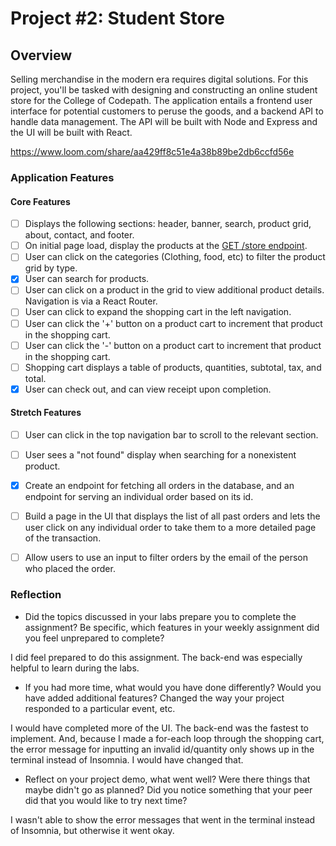# Project #2: Student Store

## Overview

Selling merchandise in the modern era requires digital solutions. For this project, you'll be tasked with designing and constructing an online student store for the College of Codepath. The application entails a frontend user interface for potential customers to peruse the goods, and a backend API to handle data management. The API will be built with Node and Express and the UI will be built with React.

https://www.loom.com/share/aa429ff8c51e4a38b89be2db6ccfd56e

### Application Features

#### Core Features

- [ ] Displays the following sections: header, banner, search, product grid, about, contact, and footer.
- [ ] On initial page load, display the products at the [GET /store endpoint](https://codepath-store-api.herokuapp.com/store).
- [ ] User can click on the categories (Clothing, food, etc) to filter the product grid by type.
- [x] User can search for products.
- [ ] User can click on a product in the grid to view additional product details. Navigation is via a React Router.
- [ ] User can click to expand the shopping cart in the left navigation.
- [ ] User can click the '+' button on a product cart to increment that product in the shopping cart.
- [ ] User can click the '-' button on a product cart to increment that product in the shopping cart.
- [ ] Shopping cart displays a table of products, quantities, subtotal, tax, and total.
- [x] User can check out, and can view receipt upon completion.

#### Stretch Features

- [ ] User can click in the top navigation bar to scroll to the relevant section.
- [ ] User sees a "not found" display when searching for a nonexistent product.
- [x] Create an endpoint for fetching all orders in the database, and an endpoint for serving an individual order based on its id.
- [ ] Build a page in the UI that displays the list of all past orders and lets the user click on any individual order to take them to a more detailed page of the transaction.
- [ ] Allow users to use an input to filter orders by the email of the person who placed the order.


### Reflection

* Did the topics discussed in your labs prepare you to complete the assignment? Be specific, which features in your weekly assignment did you feel unprepared to complete?

I did feel prepared to do this assignment. The back-end was especially helpful to learn during the labs.


* If you had more time, what would you have done differently? Would you have added additional features? Changed the way your project responded to a particular event, etc.
  
I would have completed more of the UI. The back-end was the fastest to implement. And, because I made a for-each loop through the shopping cart, the error message for inputting an invalid id/quantity only shows up in the terminal instead of Insomnia. I would have changed that.


* Reflect on your project demo, what went well? Were there things that maybe didn't go as planned? Did you notice something that your peer did that you would like to try next time?

I wasn't able to show the error messages that went in the terminal instead of Insomnia, but otherwise it went okay.
